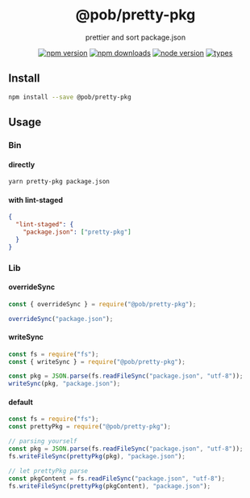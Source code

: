 <h1 align="center">
  @pob/pretty-pkg
</h1>

<p align="center">
  prettier and sort package.json
</p>

<p align="center">
  <a href="https://npmjs.org/package/@pob/pretty-pkg"><img src="https://img.shields.io/npm/v/@pob/pretty-pkg.svg?style=flat-square" alt="npm version"></a>
  <a href="https://npmjs.org/package/@pob/pretty-pkg"><img src="https://img.shields.io/npm/dw/@pob/pretty-pkg.svg?style=flat-square" alt="npm downloads"></a>
  <a href="https://npmjs.org/package/@pob/pretty-pkg"><img src="https://img.shields.io/node/v/@pob/pretty-pkg.svg?style=flat-square" alt="node version"></a>
  <a href="https://npmjs.org/package/@pob/pretty-pkg"><img src="https://img.shields.io/npm/types/@pob/pretty-pkg.svg?style=flat-square" alt="types"></a>
</p>

## Install

```bash
npm install --save @pob/pretty-pkg
```

## Usage

### Bin

#### directly

```bash
yarn pretty-pkg package.json
```

#### with lint-staged

```json
{
  "lint-staged": {
    "package.json": ["pretty-pkg"]
  }
}
```

### Lib

#### overrideSync

```js
const { overrideSync } = require("@pob/pretty-pkg");

overrideSync("package.json");
```

#### writeSync

```js
const fs = require("fs");
const { writeSync } = require("@pob/pretty-pkg");

const pkg = JSON.parse(fs.readFileSync("package.json", "utf-8"));
writeSync(pkg, "package.json");
```

#### default

```js
const fs = require("fs");
const prettyPkg = require("@pob/pretty-pkg");

// parsing yourself
const pkg = JSON.parse(fs.readFileSync("package.json", "utf-8"));
fs.writeFileSync(prettyPkg(pkg), "package.json");

// let prettyPkg parse
const pkgContent = fs.readFileSync("package.json", "utf-8");
fs.writeFileSync(prettyPkg(pkgContent), "package.json");
```

